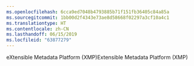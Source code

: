 ```yaml
---
ms.openlocfilehash: 6cca9ed7048b4793885b71f151fb36405c84a85a
ms.sourcegitcommit: 1bb00d2f4343e73ae8d58668f02297a3cf10a4c1
ms.translationtype: HT
ms.contentlocale: zh-CN
ms.lasthandoff: 06/15/2019
ms.locfileid: "63877279"
---
```

<span data-ttu-id="b2c0f-101">eXtensible Metadata Platform (XMP)</span><span class="sxs-lookup"><span data-stu-id="b2c0f-101">Extensible Metadata Platform (XMP)</span></span>